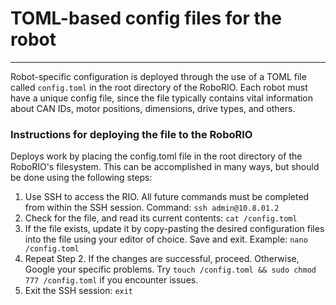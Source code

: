 # TOML-based config files for the robot
---
Robot-specific configuration is deployed through the use of a TOML file called `config.toml` in the root directory of the RoboRIO. Each robot must have a unique config file, since the file typically contains vital information about CAN IDs, motor positions, dimensions, drive types, and others. 

### Instructions for deploying the file to the RoboRIO
Deploys work by placing the config.toml file in the root directory of the RoboRIO's filesystem. This can be accomplished in many ways, but should be done using the following steps:
1. Use SSH to access the RIO. All future commands must be completed from within the SSH session. Command: `ssh admin@10.8.01.2`
2. Check for the file, and read its current contents: `cat /config.toml`
3. If the file exists, update it by copy-pasting the desired configuration files into the file using your editor of choice. Save and exit. Example: `nano /config.toml`
4. Repeat Step 2. If the changes are successful, proceed. Otherwise, Google your specific problems. Try `touch /config.toml && sudo chmod 777 /config.toml` if you encounter issues.
5. Exit the SSH session: `exit`